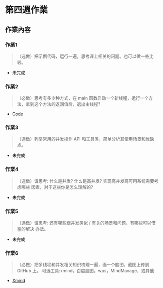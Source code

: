 # 第四週作業

## 作業內容

### 作業1
> （选做）把示例代码，运行一遍，思考课上相关的问题。也可以做一些比较。

- 未完成

### 作業2
> （必做）思考有多少种方式，在 main 函数启动一个新线程，运行一个方法，拿到这个方法的返回值后，退出主线程?

- [Code](./src/main/java/com/cloudshiba/concurrencyhw/multithreaded/GetValueBack.java)

### 作業3
> （选做）列举常用的并发操作 API 和工具类，简单分析其使用场景和优缺点。

- 未完成

### 作業4
> （选做）请思考: 什么是并发? 什么是高并发? 实现高并发高可用系统需要考虑哪些 因素，对于这些你是怎么理解的?

- 未完成

### 作業5
> （选做）请思考: 还有哪些跟并发类似 / 有关的场景和问题，有哪些可以借鉴的解决 办法。

- 未完成

### 作業6
> （必做）把多线程和并发相关知识梳理一遍，画一个脑图，截图上传到 GitHub 上。 可选工具:xmind，百度脑图，wps，MindManage，或其他

- [Xmind](./Java_Multithreaded_And_Concurrency.xmind)
